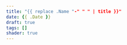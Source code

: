 ```yaml
---
title: "{{ replace .Name "-" " " | title }}"
date: {{ .Date }}
draft: true
tags: []
shader: true
---
```


<!--more-->
